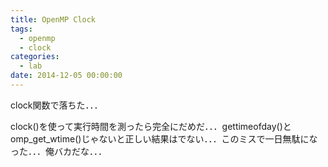 ```yaml
---
title: OpenMP Clock
tags:
  - openmp
  - clock
categories:
  - lab
date: 2014-12-05 00:00:00
---
```


clock関数で落ちた．．．
<!-- more -->

clock()を使って実行時間を測ったら完全にだめだ．．．gettimeofday()とomp_get_wtime()じゃないと正しい結果はでない．．．このミスで一日無駄になった．．．俺バカだな．．．

